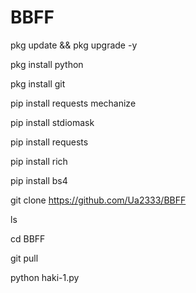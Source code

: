 # BBFF
pkg update && pkg upgrade -y


pkg install python

pkg install git

pip install requests mechanize


pip install stdiomask


pip install requests

pip install rich

pip install bs4



git clone https://github.com/Ua2333/BBFF

ls

cd BBFF


git pull


python haki-1.py

